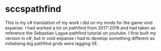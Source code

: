 # sccspathfind
This is my c# translation of my work i did on my mods for the game void expanse. I had worked a lot on pathfind from 2017-2019 and had taken as reference the Sebastian Lague pathfind tutorial on youtube. I first built my version in c#, but in void expanse i had to develop something different as initialising big pathfind grids were lagging VE.
